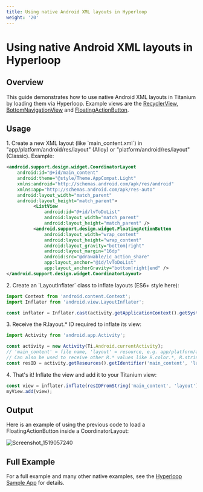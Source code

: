 ```yaml
---
title: Using native Android XML layouts in Hyperloop
weight: '20'
---
```


# Using native Android XML layouts in Hyperloop

## Overview

This guide demonstrates how to use native Android XML layouts in Titanium by loading them via Hyperloop. Example views are the [RecyclerView](https://developer.android.com/guide/topics/ui/layout/recyclerview.html), [BottomNavigationView](https://developer.android.com/reference/android/support/design/widget/BottomNavigationView.html) and [FloatingActionButton](https://developer.android.com/reference/android/support/design/widget/FloatingActionButton.html).

## Usage

1\. Create a new XML layout (like \`main\_content.xml\`) in "app/platform/android/res/layout" (Alloy) or "platform/android/res/layout" (Classic). Example:

```xml
<android.support.design.widget.CoordinatorLayout
    android:id="@+id/main_content"
    android:theme="@style/Theme.AppCompat.Light"
    xmlns:android="http://schemas.android.com/apk/res/android"
    xmlns:app="http://schemas.android.com/apk/res-auto"
    android:layout_width="match_parent"
    android:layout_height="match_parent">
          <ListView
              android:id="@+id/lvToDoList"
              android:layout_width="match_parent"
              android:layout_height="match_parent" />
          <android.support.design.widget.FloatingActionButton
              android:layout_width="wrap_content"
              android:layout_height="wrap_content"
              android:layout_gravity="bottom|right"
              android:layout_margin="16dp"
              android:src="@drawable/ic_action_share"
              app:layout_anchor="@id/lvToDoList"
              app:layout_anchorGravity="bottom|right|end" />
</android.support.design.widget.CoordinatorLayout>
```

2\. Create an \`LayoutInflater\` class to inflate layouts (ES6+ style here):

```javascript
import Context from 'android.content.Context';
import Inflater from 'android.view.LayoutInflater';

const inflater = Inflater.cast(activity.getApplicationContext().getSystemService(Context.LAYOUT_INFLATER_SERVICE));
```

3\. Receive the R.layout.\* ID required to inflate its view:

```javascript
import Activity from 'android.app.Activity';

const activity = new Activity(Ti.Android.currentActivity);
// 'main_content' = file name, 'layout' = resource, e.g. app/platform/android/res/layout
// Can also be used to receive other R.* values like R.color.*, R.string.* etc.
const resID = activity.getResources().getIdentifier('main_content', 'layout', activity.getPackageName());
```

4\. That's it! Inflate the view and add it to your Titanium view:

```javascript
const view = inflater.inflate(resIDFromString('main_content', 'layout'), null);
myView.add(view);
```

## Output

Here is an example of using the previous code to load a FloatingActionButton inside a CoordinatorLayout:

![Screenshot_1519057240](./Screenshot_1519057240.png)

## Full Example

For a full example and many other native examples, see the [Hyperloop Sample App](https://github.com/tidev/hyperloop-examples) for details.

